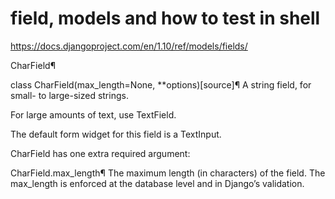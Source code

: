 # field, models and how to test in shell

https://docs.djangoproject.com/en/1.10/ref/models/fields/



CharField¶

class CharField(max_length=None, **options)[source]¶
A string field, for small- to large-sized strings.

For large amounts of text, use TextField.

The default form widget for this field is a TextInput.

CharField has one extra required argument:

CharField.max_length¶
The maximum length (in characters) of the field. The max_length is enforced at the database level and in Django’s validation.


